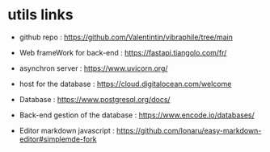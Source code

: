 # utils links

- github repo : <https://github.com/Valentintin/vibraphile/tree/main>
- Web frameWork for back-end : <https://fastapi.tiangolo.com/fr/>
- asynchron server : <https://www.uvicorn.org/>

- host for the database : <https://cloud.digitalocean.com/welcome>
- Database : <https://www.postgresql.org/docs/>
- Back-end gestion of the database : <https://www.encode.io/databases/>

- Editor markdown javascript : <https://github.com/Ionaru/easy-markdown-editor#simplemde-fork>
